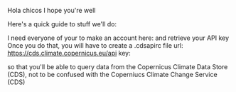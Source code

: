 Hola chicos I hope you're well

Here's a quick guide to stuff we'll do:

I need everyone of your to make an account here:
and retrieve your API key
Once you do that, you will have to create a .cdsapirc file
url: https://cds.climate.copernicus.eu/api
key: <YOUR API KEY HERE>

so that you'll be able to query data from the Copernicus Climate Data Store (CDS), not to be confused with the Coperniucs Climate Change Service (CDS)
